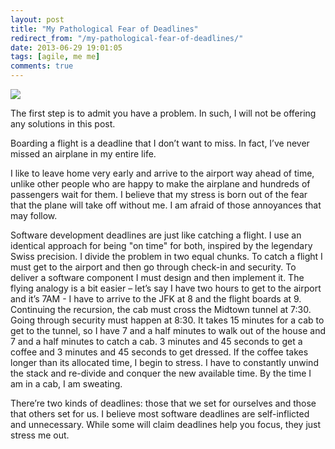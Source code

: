 ```yaml
---
layout: post
title: "My Pathological Fear of Deadlines"
redirect_from: "/my-pathological-fear-of-deadlines/"
date: 2013-06-29 19:01:05
tags: [agile, me me]
comments: true
---
```

![](http://lifeingroup5.com/wp-content/uploads/2010/08/p84_on_time.jpg)

The first step is to admit you have a problem. In such, I will not be offering any solutions in this post.

Boarding a flight is a deadline that I don’t want to miss. In fact, I’ve never missed an airplane in my entire life.

I like to leave home very early and arrive to the airport way ahead of time, unlike other people who are happy to make the airplane and hundreds of passengers wait for them. I believe that my stress is born out of the fear that the plane will take off without me. I am afraid of those annoyances that may follow.

Software development deadlines are just like catching a flight. I use an identical approach for being "on time" for both, inspired by the legendary Swiss precision. I divide the problem in two equal chunks. To catch a flight I must get to the airport and then go through check-in and security. To deliver a software component I must design and then implement it. The flying analogy is a bit easier – let’s say I have two hours to get to the airport and it’s 7AM - I have to arrive to the JFK at 8 and the flight boards at 9. Continuing the recursion, the cab must cross the Midtown tunnel at 7:30. Going through security must happen at 8:30. It takes 15 minutes for a cab to get to the tunnel, so I have 7 and a half minutes to walk out of the house and 7 and a half minutes to catch a cab. 3 minutes and 45 seconds to get a coffee and 3 minutes and 45 seconds to get dressed. If the coffee takes longer than its allocated time, I begin to stress. I have to constantly unwind the stack and re-divide and conquer the new available time. By the time I am in a cab, I am sweating.

There’re two kinds of deadlines: those that we set for ourselves and those that others set for us. I believe most software deadlines are self-inflicted and unnecessary. While some will claim deadlines help you focus, they just stress me out.
